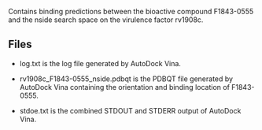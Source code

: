 Contains binding predictions between the bioactive compound F1843-0555 and the nside search space on the virulence factor rv1908c.

## Files

- log.txt is the log file generated by AutoDock Vina.

- rv1908c_F1843-0555_nside.pdbqt is the PDBQT file generated by AutoDock Vina containing the orientation and binding location of F1843-0555.

- stdoe.txt is the combined STDOUT and STDERR output of AutoDock Vina.

